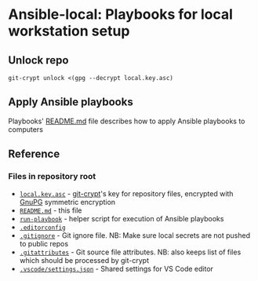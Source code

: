 Ansible-local: Playbooks for local workstation setup
====================================================


Unlock repo
-----------

    git-crypt unlock <(gpg --decrypt local.key.asc)


Apply Ansible playbooks
-----------------------

Playbooks' [README.md](src/README.md) file describes how to apply Ansible playbooks to computers



Reference
---------

### Files in repository root

- [`local.key.asc`](local.key.asc) - [git-crypt](https://github.com/AGWA/git-crypt)'s key for repository files, encrypted with [GnuPG](https://gnupg.org) symmetric encryption
- [`README.md`](README.md) - this file
- [`run-playbook`](run-playbook) - helper script for execution of Ansible playbooks
- [`.editorconfig`](.editorconfig)
- [`.gitignore`](.gitignore) - Git ignore file. NB: Make sure local secrets are not pushed to public repos
- [`.gitattributes`](.gitattributes) - Git source file attributes. NB: also keeps list of files which should be processed by git-crypt
- [`.vscode/settings.json`](.vscode/settings.json) - Shared settings for VS Code editor
